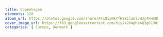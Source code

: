 ```yaml
---
title: Copenhagen
elements: 128
album_url: https://photos.google.com/share/AF1QipNkYfH28ilamlJHJy4FHm0bdyhDF7bAkYfOMsv-fMxoUFp-9BUnvyjjJl2oeogVuQ?key=LWRPdlFhSGRSaTJLeXptczdaUlg0OF84SnNub0NB
cover_image_url: https://lh3.googleusercontent.com/KiyJx2X4pheAQ3gOCDOy8CbTaMlb9kKzEy_tSY18kU4Gns69JYbaN3jDQsMu9xsoNVGSAhPiQevxXBa2kerAnmpv_cTAa8q_ZSctJe_7gKRr2t5m0midNbB2apSt3DWZOgzsJ6zS1aZtPNqzVDtwlgPUBb94Bpt8Vk-GGjopC8DmbETSvBmf-G4d3QYT750quD2_glhpJNZq46oWAq0mK-2XfKSSFdsSi4OgvE2uhDOlhPIlcgUeDMZZ_M-npn9-Ne_j7AqIMgpNmuuPJ9Xyyd6dQMWyXdjfdNskMdOx4QXYMNb8U-lFmYAhMHEdAjDEu7hMu2-eQubnylZ8Tx7H6Umf5ORHnceT71nss1LqkQsAidOMGwBwkVG5YQCBdVud3KTkyXZtC13Ruo8_reQFwl8nn1Q9Blmv_X0iWmq8Y-sGion6WOzwKH3DhPh8DDK6XtutYp4tYbEin3--yBbbTLjjLMK8Z-E2Js8DBzxKiSqOPpPqSjqkeOLMY2RyZvEkePTpSwnXsM45re9tWz_QL2kLa3vKUnDFanpWbmQm3NtAZhgwqvM6EQBFK3hnPxn-ViXZ-U8YRSnnyB7C-ktfgC3gNvHe2JKd5uj9oqAWOmO39cRpWYD8vB8PZSGUySpgPjAXA4y97EqvGHZfAAVkIkz1XyS4WNPOEsvKrLh7qID4ETjwik3fwpY=s195-p-k-no
categories: [ Europe, Denmark ]
---
```

